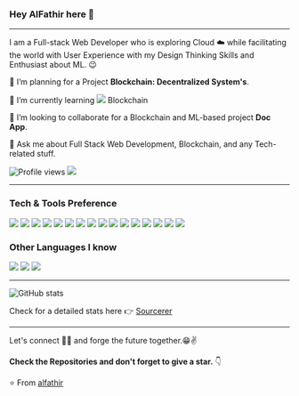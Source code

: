 ### Hey AlFathir here 👋

---

I am a Full-stack Web Developer who is exploring Cloud :cloud: while facilitating the world with User Experience with my Design Thinking Skills and Enthusiast about ML. :wink:
 
 🔭 I’m planning for a Project **Blockchain: Decentralized System's**.
 
 🌱 I’m currently learning <img src="http://img.shields.io/badge/-4285F4?style=flat&logo=bitcoin&logoColor=white"> Blockchain
 
 👯 I’m looking to collaborate for a Blockchain and ML-based project **Doc App**.
 
 💬 Ask me about Full Stack Web Development, Blockchain, and any Tech-related stuff.


![Profile views](https://gpvc.arturio.dev/alfathir)  <img src="https://img.shields.io/github/followers/alfathir?label=Follow" style=" float:left, margin-right:10px" />


---


### Tech & Tools Preference

<img src = "https://img.shields.io/badge/-HTML5-E34F26?style=flat&logo=html5&logoColor=white"> <img src = "https://img.shields.io/badge/-CSS3-1572B6?style=flat&logo=css3&logoColor=white">
<img src="https://img.shields.io/badge/-Bootstrap-563D7C?style=flat&logo=bootstrap&logoColor=white">
<img src="https://img.shields.io/badge/-JavaScript-eed718?style=flat&logo=javascript&logoColor=ffffff">
<img src="https://img.shields.io/badge/-MySQL-F29111?style=flat&logo=mysql&logoColor=FFFFFF">
<img src="https://img.shields.io/badge/-PHP-blue?style=flat&logo=php&logoColor=FFFFFF">
<img src="https://img.shields.io/badge/-Node.js-3C873A?style=flat&logo=Node.js&logoColor=white">
<img src="https://img.shields.io/badge/-Python-black?style=flat&logo=python&logoColor=white">
<img src="https://img.shields.io/badge/-Firebase-FFA611?style=flat&logo=firebase&logoColor=FFFFFF">
<img src="http://img.shields.io/badge/-Google%20Cloud%20Platform-4285F4?style=flat&logo=google%20cloud&logoColor=white">
<img src="https://img.shields.io/badge/-Progressive Web Apps-5A0FC8?style=flat">
<img src="http://img.shields.io/badge/-Git-F1502F?style=flat&logo=git&logoColor=FFFFFF">
<img src="http://img.shields.io/badge/-Github-000000?style=flat&logo=github&logoColor=FFFFFF">
<img src="http://img.shields.io/badge/-VS%20Code-007ACC?style=flat&logo=visual%20studio%20code&logoColor=white">
<img src="http://img.shields.io/badge/-Heroku-430098?style=flat&logo=heroku&logoColor=white">
<img src="http://img.shields.io/badge/-Vercel-black?style=flat&logo=vercel&logoColor=white">

### Other Languages I know
<img src="http://img.shields.io/badge/-JavaScript-F89820?style=flat&logo=java&logoColor=white"> <img src="https://img.shields.io/badge/-PHP-blue?style=flat&logo=php&logoColor=FFFFFF"> <img src="https://img.shields.io/badge/-Python-black?style=flat&logo=python&logoColor=white"> 

---

![GitHub stats](https://github-readme-stats.vercel.app/api?username=alfathir&show_icons=true&hide_border=true)

Check for a detailed stats here :point_right: [Sourcerer](https://sourcerer.io/alfathir)

---

Let's connect 👨‍💻 and forge the future together.😁✌

**Check the Repositories and don't forget to give a star.** 👇

:star: From [alfathir](https://github.com/alfathir)

[website]: https://alfathir.com
